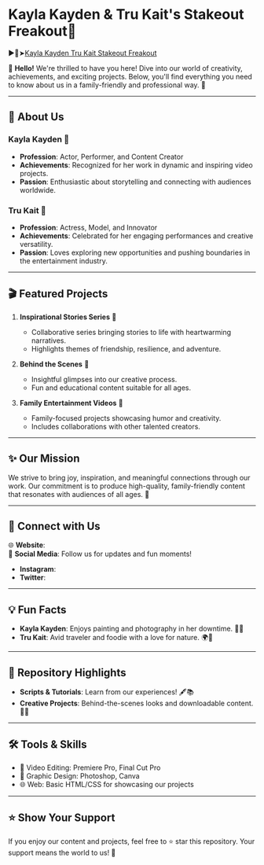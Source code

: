 # Kayla Kayden & Tru Kait's Stakeout Freakout🌟 
▶️🔴➤[Kayla Kayden Tru Kait Stakeout Freakout](https://w1.pornvvc.com/kayla-kayden-tru-kait-lesbian-stakeout-freakout/)

👋 **Hello!** We're thrilled to have you here! Dive into our world of creativity, achievements, and exciting projects. Below, you'll find everything you need to know about us in a family-friendly and professional way. 🚀

---

## 🌟 About Us

### Kayla Kayden 💃
- **Profession**: Actor, Performer, and Content Creator
- **Achievements**: Recognized for her work in dynamic and inspiring video projects.
- **Passion**: Enthusiastic about storytelling and connecting with audiences worldwide.

### Tru Kait 🌟
- **Profession**: Actress, Model, and Innovator
- **Achievements**: Celebrated for her engaging performances and creative versatility.
- **Passion**: Loves exploring new opportunities and pushing boundaries in the entertainment industry.

---

## 🎬 Featured Projects

1. **Inspirational Stories Series** 📖
   - Collaborative series bringing stories to life with heartwarming narratives.
   - Highlights themes of friendship, resilience, and adventure. 

2. **Behind the Scenes** 🎥
   - Insightful glimpses into our creative process.
   - Fun and educational content suitable for all ages.

3. **Family Entertainment Videos** 🍿
   - Family-focused projects showcasing humor and creativity.
   - Includes collaborations with other talented creators.

---

## ✨ Our Mission

We strive to bring joy, inspiration, and meaningful connections through our work. Our commitment is to produce high-quality, family-friendly content that resonates with audiences of all ages. 🌈

---

## 🔗 Connect with Us

🌐 **Website**:   
📱 **Social Media**: Follow us for updates and fun moments!  
  - **Instagram**:   
  - **Twitter**:  

---

## 💡 Fun Facts

- **Kayla Kayden**: Enjoys painting and photography in her downtime. 🎨📸
- **Tru Kait**: Avid traveler and foodie with a love for nature. 🌍🍔

---

## 📁 Repository Highlights

- **Scripts & Tutorials**: Learn from our experiences! 🖋️📚
- **Creative Projects**: Behind-the-scenes looks and downloadable content. 💾✨

---

## 🛠️ Tools & Skills

- 🎥 Video Editing: Premiere Pro, Final Cut Pro  
- 🎨 Graphic Design: Photoshop, Canva  
- 🌐 Web: Basic HTML/CSS for showcasing our projects  

---

## ⭐ Show Your Support

If you enjoy our content and projects, feel free to ⭐ star this repository. Your support means the world to us! 💖
